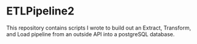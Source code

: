 # ETLPipeline2
This repository contains scripts I wrote to build out an Extract, Transform, and Load pipeline from an outside API into a postgreSQL database.
